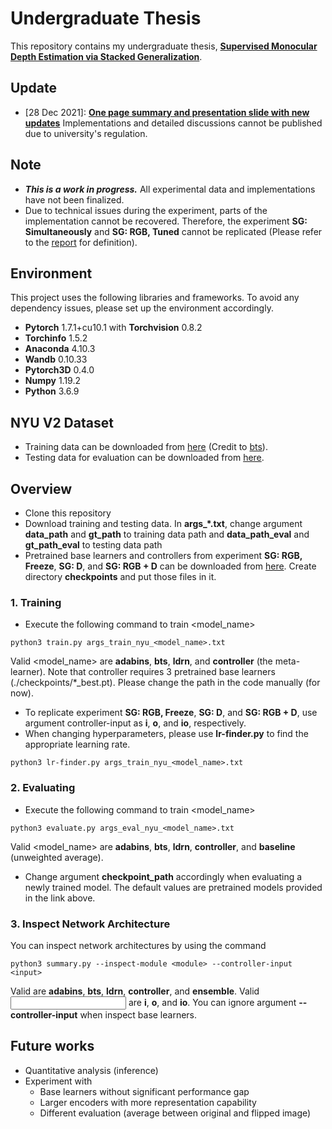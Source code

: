 # Undergraduate Thesis
This repository contains my undergraduate thesis, [**Supervised Monocular Depth Estimation via Stacked Generalization**](https://drive.google.com/file/d/1wrjHJrAY8h8B7ccvu8Z7Y0r3zFU-cVUI/view?usp=sharing).

## Update
- [28 Dec 2021]: [**One page summary and presentation slide with new updates**](https://github.com/sincostanx/yylab/tree/main/yy-lab-2021-%E5%90%88%E5%90%8C%E3%82%BC%E3%83%9F%20(%E6%9D%B1%E5%B7%A5%E5%A4%A7%2C%20%E8%BE%B2%E5%B7%A5%E5%A4%A7%2C%20%E9%9B%BB%E9%80%9A%E5%A4%A7%2C%20%E5%90%8D%E5%B7%A5%E5%A4%A7)) Implementations and detailed discussions cannot be published due to university's regulation.

## Note
- ***This is a work in progress.*** All experimental data and implementations have not been finalized.
- Due to technical issues during the experiment, parts of the implementation cannot be recovered. Therefore, the experiment **SG: Simultaneously** and **SG: RGB, Tuned** cannot be replicated (Please refer to the [report](https://drive.google.com/file/d/1wrjHJrAY8h8B7ccvu8Z7Y0r3zFU-cVUI/view?usp=sharing) for definition).

## Environment
This project uses the following libraries and frameworks. To avoid any dependency issues, please set up the environment accordingly.
- **Pytorch** 1.7.1+cu10.1 with **Torchvision** 0.8.2
- **Torchinfo** 1.5.2
- **Anaconda** 4.10.3
- **Wandb** 0.10.33
- **Pytorch3D** 0.4.0
- **Numpy** 1.19.2
- **Python** 3.6.9

## NYU V2 Dataset
- Training data can be downloaded from [here](https://drive.google.com/uc?export=download&id=1AysroWpfISmm-yRFGBgFTrLy6FjQwvwP) (Credit to [bts](https://github.com/cogaplex-bts/bts/tree/master/pytorch)).
- Testing data for evaluation can be downloaded from [here](https://drive.google.com/file/d/1JJoUTB94pCqGuHRtDZkBY2KFavEcThfZ/view?usp=sharing).

## Overview
- Clone this repository
- Download training and testing data. In **args_\*.txt**, change argument **data_path** and **gt_path** to training data path and **data_path_eval** and **gt_path_eval** to testing data path
- Pretrained base learners and controllers from experiment **SG: RGB, Freeze**, **SG: D**, and **SG: RGB + D** can be downloaded from [here](https://drive.google.com/file/d/1ZUu8X38EO9uS2pWEvVJ4X0gkqRAvDaLx/view?usp=sharing). Create directory **checkpoints** and put those files in it.

### 1. Training
- Execute the following command to train <model_name>
```
python3 train.py args_train_nyu_<model_name>.txt
```
Valid <model_name> are **adabins**, **bts**, **ldrn**, and **controller** (the meta-learner). Note that controller requires 3 pretrained base learners (./checkpoints/\*_best.pt). Please change the path in the code manually (for now).
- To replicate experiment **SG: RGB, Freeze**, **SG: D**, and **SG: RGB + D**, use argument controller-input as **i**, **o**, and **io**, respectively.
- When changing hyperparameters, please use **lr-finder.py** to find the appropriate learning rate.
```
python3 lr-finder.py args_train_nyu_<model_name>.txt
```

### 2. Evaluating
- Execute the following command to train <model_name>
```
python3 evaluate.py args_eval_nyu_<model_name>.txt
```
Valid <model_name> are **adabins**, **bts**, **ldrn**, **controller**, and **baseline** (unweighted average).
- Change argument **checkpoint_path** accordingly when evaluating a newly trained model. The default values are pretrained models provided in the link above.

### 3. Inspect Network Architecture
You can inspect network architectures by using the command
```
python3 summary.py --inspect-module <module> --controller-input <input>
```
Valid <module> are **adabins**, **bts**, **ldrn**, **controller**, and **ensemble**. Valid <input> are **i**, **o**, and **io**. You can ignore argument **--controller-input** when inspect base learners.
 
## Future works
- Quantitative analysis (inference)
- Experiment with
    - Base learners without significant performance gap
    - Larger encoders with more representation capability
    - Different evaluation (average between original and flipped image)
